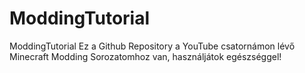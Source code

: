 ModdingTutorial
==========

ModdingTutorial
Ez a Github Repository a YouTube csatornámon lévő Minecraft Modding Sorozatomhoz van, használjátok egészséggel!
